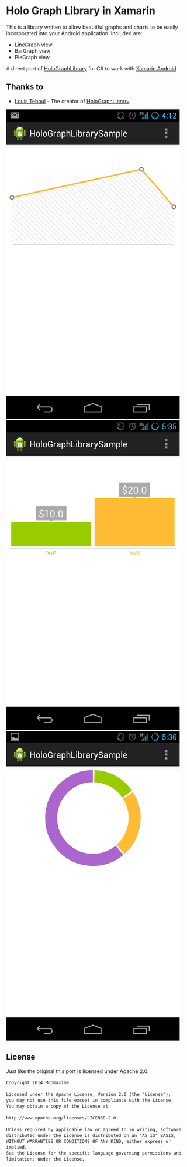 Holo Graph Library in Xamarin
=======================

This is a library written to allow beautiful graphs and charts to be easily incorporated into your Android application. Included are: 
* LineGraph view
* BarGraph view
* PieGraph view

A direct port of [HoloGraphLibrary](https://github.com/Androguide/HoloGraphLibrary) for C# to work with [Xamarin.Android](http://www.xamarin.com/)

Thanks to
---------
* [Louis Teboul](https://github.com/Androguide) - The creator of [HoloGraphLibrary](https://github.com/Androguide/HoloGraphLibrary)

![](screenshots/sample1.png)
![](screenshots/sample2.png)
![](screenshots/sample3.png)

License
-------
Just like the original this port is licensed under Apache 2.0.
    
    Copyright 2014 Mobmaxime
    
    Licensed under the Apache License, Version 2.0 (the "License");
    you may not use this file except in compliance with the License.
    You may obtain a copy of the License at
    
    http://www.apache.org/licenses/LICENSE-2.0
    
    Unless required by applicable law or agreed to in writing, software
    distributed under the License is distributed on an "AS IS" BASIS,
    WITHOUT WARRANTIES OR CONDITIONS OF ANY KIND, either express or implied.
    See the License for the specific language governing permissions and
    limitations under the License.

